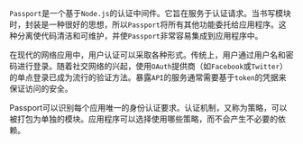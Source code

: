 `Passport`是一个基于`Node.js`的认证中间件。它旨在服务于认证请求。当书写模块时，封装是一种很好的思想，所以`Passport`将所有其他功能委托给应用程序。这种分离使代码清洁和可维护，并使`Passport`非常容易集成到应用程序中。

在现代的网络应用中，用户认证可以采取各种形式。传统上，用户通过用户名和密码进行登录。随着社交网络的兴起，使用`OAuth`提供商（如`Facebook`或`Twitter`）的单点登录已成为流行的验证方法。暴露`API`的服务通常需要基于`token`的凭据来保证访问的安全。

Passport可以识别每个应用唯一的身份认证要求。认证机制，又称为策略，可以被打包为单独的模块。应用程序可以选择使用哪些策略，而不会产生不必要的依赖。



